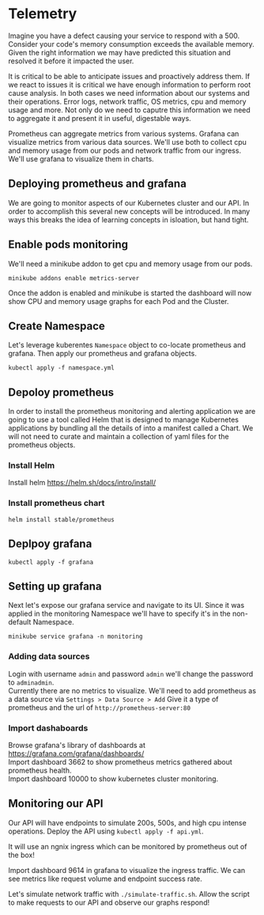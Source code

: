 # Telemetry

Imagine you have a defect causing your service to respond with a 500. Consider your code's memory consumption exceeds the available memory. Given the right information we may have predicted this situation and resolved it before it impacted the user.

It is critical to be able to anticipate issues and proactively address them. If we react to issues it is critical we have enough information to perform root cause analysis. In both cases we need information about our systems and their operations. Error logs, network traffic, OS metrics, cpu and memory usage and more. Not only do we need to caputre this information we need to aggregate it and present it in useful, digestable ways.

Prometheus can aggregate metrics from various systems. Grafana can visualize metrics from various data sources. We'll use both to collect cpu and memory usage from our pods and network traffic from our ingress. We'll use grafana to visualize them in charts.

## Deploying prometheus and grafana

We are going to monitor aspects of our Kubernetes cluster and our API. In order to accomplish this several new concepts will be introduced. In many ways this breaks the idea of learning concepts in isloation, but hand tight.

## Enable pods monitoring

We'll need a minikube addon to get cpu and memory usage from our pods.

```
minikube addons enable metrics-server
```

Once the addon is enabled and minikube is started the dashboard will now show CPU and memory usage graphs for each Pod and the Cluster.

## Create Namespace

Let's leverage kuberentes `Namespace` object to co-locate prometheus and grafana. Then apply our prometheus and grafana objects.

```
kubectl apply -f namespace.yml
```

## Depoloy prometheus

In order to install the prometheus monitoring and alerting application we are going to use a tool called Helm that is designed to manage Kubernetes applications by bundling all the details of into a manifest called a Chart. We will not need to curate and maintain a collection of yaml files for the prometheus objects.

### Install Helm

Install helm https://helm.sh/docs/intro/install/

### Install prometheus chart

```
helm install stable/prometheus
```

## Deplpoy grafana

```
kubectl apply -f grafana
```

## Setting up grafana

Next let's expose our grafana service and navigate to its UI. Since it was applied in the monitoring Namespace we'll have to specify it's in the non-default Namespace.

```
minikube service grafana -n monitoring
```

### Adding data sources

Login with username `admin` and password `admin` we'll change the password to `adminadmin`.  
Currently there are no metrics to visualize. We'll need to add prometheus as a data source via `Settings > Data Source > Add`
Give it a type of prometheus and the url of `http://prometheus-server:80`

### Import dashaboards

Browse grafana's library of dashboards at https://grafana.com/grafana/dashboards/  
Import dashboard 3662 to show prometheus metrics gathered about prometheus health.  
Import dashboard 10000 to show kubernetes cluster monitoring.

## Monitoring our API

Our API will have endpoints to simulate 200s, 500s, and high cpu intense operations. Deploy the API using `kubectl apply -f api.yml`.

It will use an ngnix ingress which can be monitored by prometheus out of the box!

Import dashboard 9614 in grafana to visualize the ingress traffic. We can see metrics like request volume and endpoint success rate.

Let's simulate network traffic with `./simulate-traffic.sh`. Allow the script to make requests to our API and observe our graphs respond!
